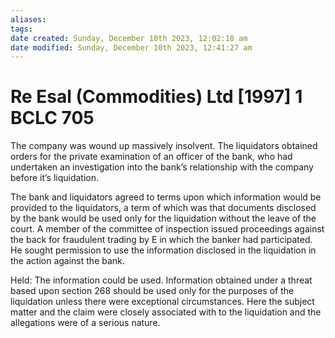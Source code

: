 ```yaml
---
aliases: 
tags: 
date created: Sunday, December 10th 2023, 12:02:18 am
date modified: Sunday, December 10th 2023, 12:41:27 am
---
```


# Re Esal (Commodities) Ltd [1997] 1 BCLC 705

The company was wound up massively insolvent. The liquidators obtained orders for the private examination of an officer of the bank, who had undertaken an investigation into the bank’s relationship with the company before it’s liquidation.

The bank and liquidators agreed to terms upon which information would be provided to the liquidators, a term of which was that documents disclosed by the bank would be used only for the liquidation without the leave of the court. A member of the committee of inspection issued proceedings against the back for fraudulent trading by E in which the banker had participated. He sought permission to use the information disclosed in the liquidation in the action against the bank.  

Held: The information could be used. Information obtained under a threat based upon section 268 should be used only for the purposes of the liquidation unless there were exceptional circumstances. Here the subject matter and the claim were closely associated with to the liquidation and the allegations were of a serious nature.
